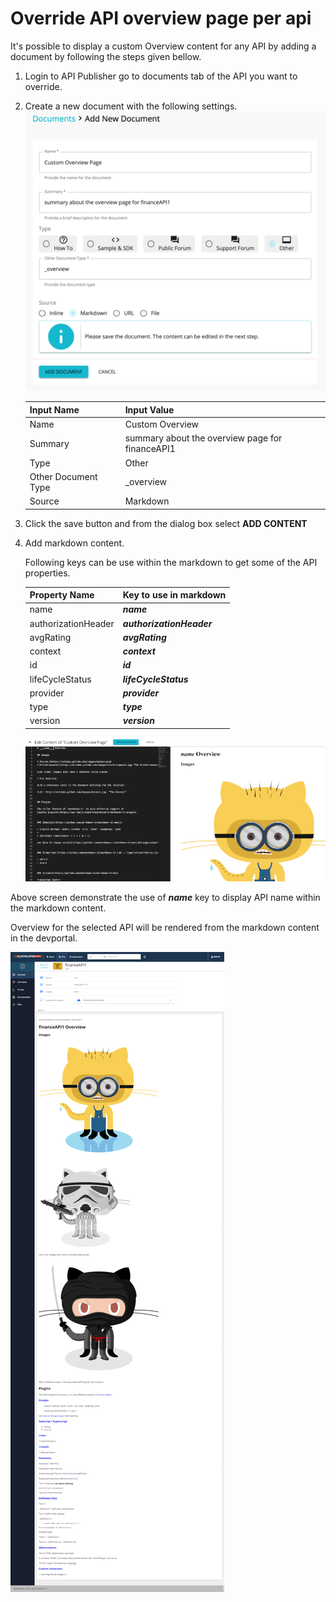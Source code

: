 # Override API overview page per api

It's possible to display a custom Overview content for any API by adding a document by following the steps given bellow.

1. Login to API Publisher go to documents tab of the API you want to override.

2. Create a new document with the following settings.
    ![override api overview page per api publisher](../../../../assets/img/learn/override-api-overview-page-per-api-publisher1.png) 

    | Input Name | Input Value |
    | -- | -- |
    | Name | Custom Overview |
    | Summary | summary about the overview page for financeAPI1 |
    | Type | Other |
    | Other Document Type | _overview |
    | Source | Markdown |

3. Click the save button and from the dialog box select **ADD CONTENT**

4. Add markdown content.

    Following keys can be use within the markdown to get some of the API properties.

    | Property Name | Key to use in markdown |
    | --- | --- |
    | name | ___name___ |
    | authorizationHeader | ___authorizationHeader___ |
    | avgRating | ___avgRating___ |
    | context | ___context___ |
    | id | ___id___ |
    | lifeCycleStatus | ___lifeCycleStatus___ |
    | provider | ___provider___ |
    | type | ___type___ |
    | version | ___version___ |

    ![override api overview page per api publisher](../../../../assets/img/learn/override-api-overview-page-per-api-publisher2.png) 

Above screen demonstrate the use of ___name___ key to display API name within the markdown content.

Overview for the selected API will be rendered from the markdown content in the devportal.

![override api overview page per api devportal](../../../../assets/img/learn/override-api-overview-page-per-api-devportal.png) 
